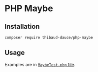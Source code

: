 # PHP Maybe

## Installation

```bash
composer require thibaud-dauce/php-maybe
```

## Usage

Examples are in [`MaybeTest.php` file](https://github.com/ThibaudDauce/php-maybe/blob/master/tests/MaybeTest.php).
